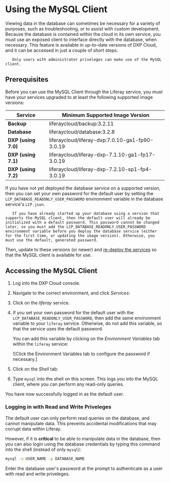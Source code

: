 # Using the MySQL Client

Viewing data in the database can sometimes be necessary for a variety of purposes, such as troubleshooting, or to assist with custom development. Because the database is contained within the cloud in its own service, you must use an exposed client to interface directly with the database, when necessary. This feature is available in up-to-date versions of DXP Cloud, and it can be accessed in just a couple of short steps.

```note::
   Only users with administrator priveleges can make use of the MySQL client.
```

## Prerequisites

Before you can use the MySQL Client through the Liferay service, you must have your services upgraded to at least the following supported image versions:

| **Service** | **Minimum Supported Image Version** |
| --- | --- |
| **Backup** | liferaycloud/backup:3.2.11 |
| **Database** | liferaycloud/database:3.2.8 |
| **DXP (using 7.0)** | liferaycloud/liferay-dxp:7.0.10-ga1-fp90-3.0.19 |
| **DXP (using 7.1)** | liferaycloud/liferay-dxp-7.1.10-ga1-fp17-3.0.19 |
| **DXP (using 7.2)** | liferaycloud/liferay-dxp-7.2.10-sp1-fp4-3.0.19 |

If you have not yet deployed the database service on a supported version, then you can set your own password for the default user by setting the `LCP_DATABASE_READONLY_USER_PASSWORD` environment variable in the database service's `LCP.json`.

```warning:: 
   If you have already started up your database using a version that supports the MySQL client, then the default user will already be initialized with a default password. This password cannot be changed later, so you must add the LCP_DATABASE_READONLY_USER_PASSWORD environment variable before you deploy the database service (either for the first time, or updating the image version). Otherwise, you must use the default, generated password. 
```

Then, update to these versions (or newer) and [re-deploy the services](../build-and-deploy/walking-through-the-deployment-life-cycle.md) so that the MySQL client is available for use.

## Accessing the MySQL Client

1. Log into the DXP Cloud console.

1. Navigate to the correct environment, and click _Services_:

1. Click on the _liferay_ service.

1. If you set your own password for the default user with the `LCP_DATABASE_READONLY_USER_PASSWORD`, then add the same environment variable to your `liferay` service. Otherwise, do not add this variable, so that the service uses the default password.

   You can add this variable by clicking on the _Environment Variables_ tab within the `liferay` service:

   ![Click the Environment Variables tab to configure the password if necessary.]

1. Click on the _Shell_ tab:

1. Type `mysql` into the shell on this screen. This logs you into the MySQL client, where you can perform any read-only queries.

You have now successfully logged in as the default user.

### Logging in with Read and Write Priveleges

The default user can only perform read queries on the database, and cannot manipulate data. This prevents accidental modifications that may corrupt data within Liferay.

However, if it is **critical** to be able to manipulate data in the database, then you can also login using the database credentials by typing this command into the shell (instead of only `mysql`):

```bash
mysql -u USER_NAME -p DATABASE_NAME
```

Enter the database user's password at the prompt to authenticate as a user with read and write priveleges.